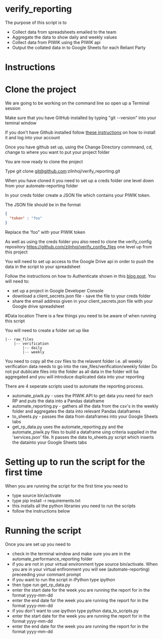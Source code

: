 # verify_reporting

The purpose of this script is to

- Collect data from spreadsheets emailed to the team
- Aggregate the data to show daily and weekly values
- Collect data from PIWIK using the PIWIK api
- Output the collated data in to Google Sheets for each Reliant Party

# Instructions

# Clone the project

We are going to be working on the command line so open up a Terminal session 

Make sure that you have GitHub installed by typing "git --version" into your teminal window

If you don't have Github installed follow [these instructions](https://help.github.com/articles/set-up-git/) on how to install it and log into your account 

Once you have github set up, using the Change Directory commnand, cd, change to where you want to put your project folder

You are now ready to clone the project

Type git clone git@github.com:zilnhoj/verify_reporting.git

When you have cloned it you need to set up a creds folder one level down from your automate-reporting folder

In your creds folder create a JSON file which contains your PIWIK token.

The JSON file should be in the format
```JSON
{
  "token" : "foo"
} 
```
Replace the 'foo" with your PIWIK token

As well as using the creds folder you also need to clone the verify_config repository https://github.com/zilnhoj/verify_config_files one level up from this project 

You will need to set up access to the Google Drive api in order to push the data in the script to your spreadsheet

Follow the instructions on how to Authenticate shown in this [blog post](http://pbpython.com/pandas-google-forms-part1.html).
You will need to:

- set up a project in Google Developer Console
- download a client_secrets.json file - save the file to your creds folder
- share the email address given in your client_secrets.json file with your Google drive spreadsheet


#Data location
There is a few things you need to be aware of when running this script

You will need to create a folder set up like 
```
|-- raw_files
	|-- verification
		|-- daily
		|-- weekly
```

You need to copy all the csv files to the relavent folder i.e. all weekly verification data needs to go into the raw_files/verification/weekly folder
Do not put dublicate files into the folder as all data in the folder will ba aggregated and you will introduce duplicated data into your reporting

There are 4 seperate scripts used to automate the reporting process.

- automate_piwik.py - uses the PIWIK API to get data you need for each RP and puts the data into a Pandas dataframe
- automate_reporting.py - gathers all the data from the csv's in the weekly folder and aggregates the data into relevant Pandas dataframes
- to_sheets.py - passes the data from dataframes into your Google Sheets tabs
- get_rp_data.py uses the automate_reporting.py and the automate_piwik.py files to build a dataframe uing criteria supplied in the 'services.json' file.  It passes the data to_sheets.py script which inserts the datainto your Google Sheets tabs

# Setting up to run the script for the first time

When you are running the script for the first time you need to

- type source bin/activate
- type pip install -r requirements.txt
- this installs all the python libraries you need to run the scripts
- follow the instructions below

# Running the script

Once you are set up you need to 

- check in the terminal window and make sure you are in the automate_performance_reporting folder
- if you are not in your virtual environment type source bin/activate. When you are in your virtual enfironment you will see (automate-reporting) preceeding your commant prompt
- if you want to run the script in iPython type ipython
- then type run get_rp_data.py
- enter the start date for the week you are running the report for in the format yyyy-mm-dd
- enter the end date for the week you are running the report for in the format yyyy-mm-dd
- if you don't want to use ipython type python data_to_scripts.py
- enter the start date for the week you are running the report for in the format yyyy-mm-dd
- enter the end date for the week you are running the report for in the format yyyy-mm-dd
